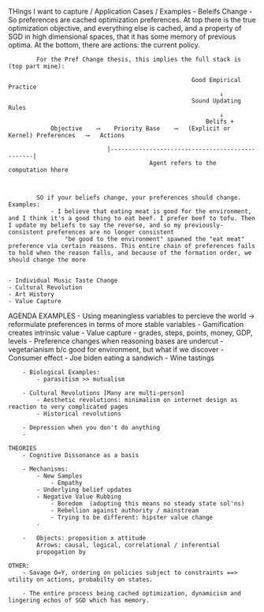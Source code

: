 THings I want to capture / Application Cases / Examples
	- Beleifs Change
		- So preferences are cached optimization preferences. At top there is the true optimization objective, and everything else is cached, and a property of SGD in high dimensional spaces, that it has some memory of previous optima. At the bottom, there are actions: the current policy.

			For the Pref Change thesis, this implies the full stack is (top part mine): 
															
														Good Empirical Practice
																↓
														Sound Updating Rules
																↓
															Belifs + 
				Objective    ⟶    Priority Base    ⟶   (Explicit or Kernel) Preferences   ⟶   Actions
									 
								|------------------------------------------------|
											Agent refers to the computation hhere
											
			
			
			SO if your beliefs change, your preferences should change. Examples:
				- I believe that eating meat is good for the environment, and I think it's a good thing to eat beef. I prefer beef to tofu. Then I update my beliefs to say the reverse, and so my previously-consistent preferences are no longer consistent
					"be good to the environment" spawned the "eat meat" preference via certain reasons. This entire chain of preferences fails to hold when the reason falls, and because of the formation order, we should change the more 
		
		
	- Individual Music Taste Change
	- Cultural Revolution
	- Art History 
	- Value Capture

AGENDA
	EXAMPLES
		- Using meaningless variables to percieve the world -> reformulate preferences in terms of more stable variables 
		- Gamification creates intrinsic value
			- Value capture
				- grades, steps, points, money, GDP, levels 
				- Preference changes when reasoning bases are undercut
					- vegetarianism b/c good for environment, but what if we discover 
		- Consumer effect 
			- Joe biden eating a sandwich
			- Wine tastings
			
		- Biological Examples:
			- parasitism >> mutualism
			
		- Cultural Revolutions [Many are multi-person]
			- Aesthetic revolutions: minimalism on internet design as reaction to very complicated pages
			- Historical revolutions
			
		- Depression when you don't do anything
		- 

	THEORIES
		- Cognitive Dissonance as a basis

		- Mechanisms: 
			- New Samples
				- Empathy
			- Underlying belief updates
			- Negative Value Rubbing
				- Boredom  (adopting this means no steady state sol'ns)
				- Rebellion against authority / mainstream
				- Trying to be different: hipster value change
			- 

		- 	Objects: proposition x attitude
			Arrows: causal, logical, correlational / inferential
			propogation by 
			
	OTHER:
		- Savage O=Y, ordering on policies subject to constraints ==> utility on actions, probabilty on states.
		
		- The entire process being cached optimization, dynamicism and lingering echos of SGD which has memory.
